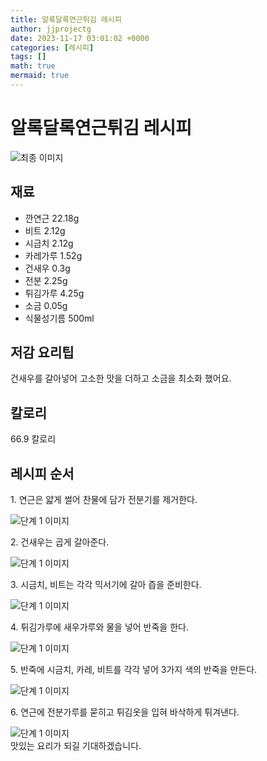 ```yaml
---
title: 알록달록연근튀김 레시피
author: jjprojectg
date: 2023-11-17 03:01:02 +0000
categories: [레시피]
tags: []
math: true
mermaid: true
---
```

<meta name="og:type" content="website"/>
<meta charset="UTF-8"/>
<div class="header">
  <h1>알록달록연근튀김 레시피</h1>
</div>

<div class="container my-4">
  <div class="row">
    <div class="col-12 col-md-6">
      <div class="recipe-image">
        <img src="http://www.foodsafetykorea.go.kr/uploadimg/20200313/20200313045226_1584085946623.JPG" class="step-image" alt="최종 이미지"/>
      </div>
    </div>
    <div class="col-12 col-md-6">
      <div class="ingredients">
        <h2>재료</h2>
        <ul class="card">
          <li> 깐연근 22.18g </li>
          <li>  비트 2.12g </li>
          <li>  시금치 2.12g </li>
          <li>  카레가루 1.52g </li>
          <li>  건새우 0.3g </li>
          <li>  전분 2.25g </li>
          <li>  튀김가루 4.25g </li>
          <li>  소금 0.05g </li>
          <li>  식물성기름 500ml </li>
</ul>
      </div>
    </div>
    <div class="col-12 col-md-6">
      <div class="ingredients">
        <h2>저감 요리팁</h2>
        <div class="card"> 
          <p>
            건새우를 갈아넣어 고소한 맛을 더하고 소금을 최소화 했어요.
          </p>
        </div>
      </div>
      <div class="ingredients">
        <h2>칼로리</h2>
        <div class="card"> 
          <p>
            66.9 칼로리
          </p>
        </div>
      </div>
    </div>
  </div>

  <h2 class="my-4">레시피 순서</h2>
  <div class="card recipe-card">
    <div class="card-body recipe-step">
      <p class="card-text step-description">1. 연근은 얇게 썰어 찬물에 담가 전분기를 제거한다.</p>
      <img src="http://www.foodsafetykorea.go.kr/uploadimg/20200313/20200313045628_1584086188105.JPG" alt="단계 1 이미지" class="step-image"/>
    </div>
  </div>
  <div class="card recipe-card">
    <div class="card-body recipe-step">
      <p class="card-text step-description">2. 건새우는 곱게 갈아준다.</p>
      <img src="http://www.foodsafetykorea.go.kr/uploadimg/20200313/20200313045639_1584086199911.JPG" alt="단계 1 이미지" class="step-image"/>
    </div>
  </div>
  <div class="card recipe-card">
    <div class="card-body recipe-step">
      <p class="card-text step-description">3. 시금치, 비트는 각각 믹서기에 갈아 즙을 준비한다.</p>
      <img src="http://www.foodsafetykorea.go.kr/uploadimg/20200313/20200313045651_1584086211037.JPG" alt="단계 1 이미지" class="step-image"/>
    </div>
  </div>
  <div class="card recipe-card">
    <div class="card-body recipe-step">
      <p class="card-text step-description">4. 튀김가루에 새우가루와 물을 넣어 반죽을 한다.</p>
      <img src="http://www.foodsafetykorea.go.kr/uploadimg/20200313/20200313045708_1584086228342.JPG" alt="단계 1 이미지" class="step-image"/>
    </div>
  </div>
  <div class="card recipe-card">
    <div class="card-body recipe-step">
      <p class="card-text step-description">5. 반죽에 시금치, 카레, 비트를 각각 넣어 3가지 색의 반죽을 만든다.</p>
      <img src="http://www.foodsafetykorea.go.kr/uploadimg/20200313/20200313045720_1584086240520.JPG" alt="단계 1 이미지" class="step-image"/>
    </div>
  </div>
  <div class="card recipe-card">
    <div class="card-body recipe-step">
      <p class="card-text step-description">6. 연근에 전분가루를 묻히고 튀김옷을 입혀 바삭하게 튀겨낸다.</p>
      <img src="http://www.foodsafetykorea.go.kr/uploadimg/20200313/20200313045731_1584086251610.JPG" alt="단계 1 이미지" class="step-image"/>
    </div>
  </div>

</div>
맛있는 요리가 되길 기대하겠습니다.
